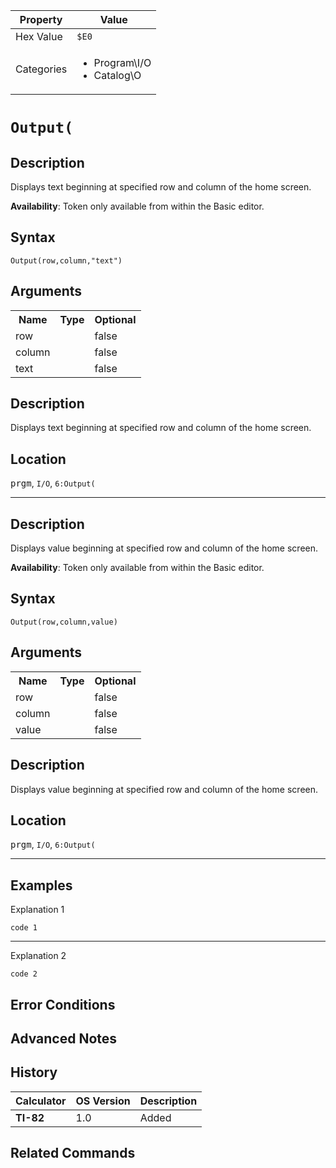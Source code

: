 | Property      | Value |
|---------------|-------|
| Hex Value     | `$E0`|
| Categories    | <ul><li>Program\I/O</li><li>Catalog\O</li></ul> |

# `Output(`

## Description
Displays text beginning at specified row and column of the home screen.


<b>Availability</b>: Token only available from within the Basic editor.

## Syntax
`Output(row,column,"text")`

## Arguments
<table>
<tr><th>Name</th><th>Type</th><th>Optional</th></tr>

<tr><td>row</td><td></td><td>false</td></tr>

<tr><td>column</td><td></td><td>false</td></tr>

<tr><td>text</td><td></td><td>false</td></tr>

</table>

## Description
Displays text beginning at specified row and column of the home screen.

## Location
<kbd>prgm</kbd>, `I/O`, `6:Output(`
<hr>

## Description
Displays value beginning at specified row and column of the home screen.


<b>Availability</b>: Token only available from within the Basic editor.

## Syntax
`Output(row,column,value)`

## Arguments
<table>
<tr><th>Name</th><th>Type</th><th>Optional</th></tr>

<tr><td>row</td><td></td><td>false</td></tr>

<tr><td>column</td><td></td><td>false</td></tr>

<tr><td>value</td><td></td><td>false</td></tr>

</table>

## Description
Displays value beginning at specified row and column of the home screen.

## Location
<kbd>prgm</kbd>, `I/O`, `6:Output(`
<hr>

## Examples

Explanation 1
```ti-basic
code 1
```
---
Explanation 2
```ti-basic
code 2
```

## Error Conditions


## Advanced Notes


## History
| Calculator | OS Version | Description |
|------------|------------|-------------|
| <b>TI-82</b> | 1.0 | Added

## Related Commands

    